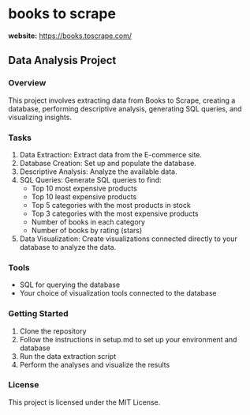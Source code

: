 # books to scrape

**website:** https://books.toscrape.com/

## Data Analysis Project

### Overview
This project involves extracting data from Books to Scrape, creating a database, performing descriptive analysis, generating SQL queries, and visualizing insights.

### Tasks
1. Data Extraction: Extract data from the E-commerce site.
2. Database Creation: Set up and populate the database.
3. Descriptive Analysis: Analyze the available data.
4. SQL Queries: Generate SQL queries to find:
    - Top 10 most expensive products
    - Top 10 least expensive products
    - Top 5 categories with the most products in stock
    - Top 3 categories with the most expensive products
    - Number of books in each category
    - Number of books by rating (stars)
5. Data Visualization: Create visualizations connected directly to your database to analyze the data.

### Tools
- SQL for querying the database
- Your choice of visualization tools connected to the database

### Getting Started
1. Clone the repository
2. Follow the instructions in setup.md to set up your environment and database
3. Run the data extraction script
4. Perform the analyses and visualize the results

### License
This project is licensed under the MIT License.

